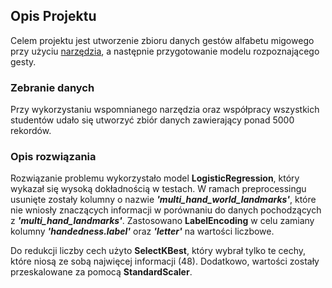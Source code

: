 ## Opis Projektu ##
Celem projektu jest utworzenie zbioru danych gestów alfabetu migowego przy użyciu [narzędzia](https://github.com/kamilmlodzikowski/WZUM_2023_DataGatherer), a następnie przygotowanie modelu rozpoznającego gesty.

### Zebranie danych ###
Przy wykorzystaniu wspomnianego narzędzia oraz współpracy wszystkich studentów udało się utworzyć zbiór danych zawierający ponad 5000 rekordów.

### Opis rozwiązania ###

Rozwiązanie problemu wykorzystało model **LogisticRegression**, który wykazał się wysoką dokładnością w testach. W ramach preprocessingu usunięte zostały kolumny o nazwie ***'multi_hand_world_landmarks'***, które nie wniosły znaczących informacji w porównaniu do danych pochodzących z ***'multi_hand_landmarks'***. Zastosowano **LabelEncoding** w celu zamiany kolumny ***'handedness.label'*** oraz ***'letter'*** na wartości liczbowe.

Do redukcji liczby cech użyto **SelectKBest**, który wybrał tylko te cechy, które niosą ze sobą najwięcej informacji (48). Dodatkowo, wartości zostały przeskalowane za pomocą **StandardScaler**.